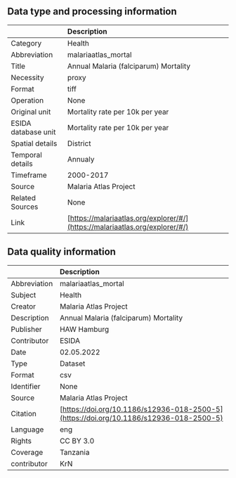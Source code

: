 ## Data type and processing information 

|                     | Description                                                                  |
|:--------------------|:-----------------------------------------------------------------------------|
| Category            | Health                                                                       |
| Abbreviation        | malariaatlas_mortal                                                          |
| Title               | Annual Malaria (falciparum) Mortality                                        |
| Necessity           | proxy                                                                        |
| Format              | tiff                                                                         |
| Operation           | None                                                                         |
| Original unit       | Mortality rate per 10k per year                                              |
| ESIDA database unit | Mortality rate per 10k per year                                              |
| Spatial details     | District                                                                     |
| Temporal details    | Annualy                                                                      |
| Timeframe           | 2000-2017                                                                    |
| Source              | Malaria Atlas Project                                                        |
| Related Sources     | None                                                                         |
| Link                | [https://malariaatlas.org/explorer/#/](https://malariaatlas.org/explorer/#/) |

## Data quality information 

|              | Description                                                                            |
|:-------------|:---------------------------------------------------------------------------------------|
| Abbreviation | malariaatlas_mortal                                                                    |
| Subject      | Health                                                                                 |
| Creator      | Malaria Atlas Project                                                                  |
| Description  | Annual Malaria (falciparum) Mortality                                                  |
| Publisher    | HAW Hamburg                                                                            |
| Contributor  | ESIDA                                                                                  |
| Date         | 02.05.2022                                                                             |
| Type         | Dataset                                                                                |
| Format       | csv                                                                                    |
| Identifier   | None                                                                                   |
| Source       | Malaria Atlas Project                                                                  |
| Citation     | [https://doi.org/10.1186/s12936-018-2500-5](https://doi.org/10.1186/s12936-018-2500-5) |
| Language     | eng                                                                                    |
| Rights       | CC BY 3.0                                                                              |
| Coverage     | Tanzania                                                                               |
| contributor  | KrN                                                                                    |